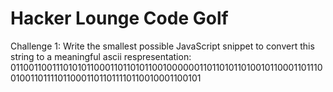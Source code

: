 # Hacker Lounge Code Golf

Challenge 1: Write the smallest possible JavaScript snippet to convert this string to a meaningful ascii respresentation:
0110011001110101011000110110101100100000011011010110100101100011011100100110111101100011011011110110010001100101